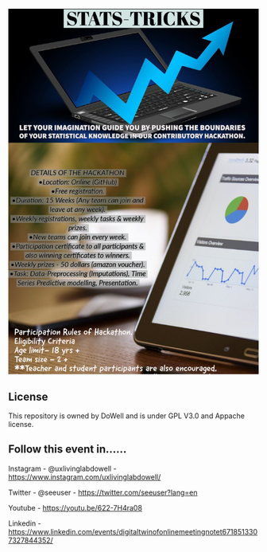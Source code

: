 
![Copy of Copy of Living lab (1)](https://github.com/DowellLivingLab/Score-Card/blob/main/Stats-tricks.JPG?raw=true)

## License

This repository is owned by DoWell and is under GPL V3.0 and Appache license. 

## Follow this event in......

Instagram - @uxlivinglabdowell - https://www.instagram.com/uxlivinglabdowell/

Twitter - @seeuser -  https://twitter.com/seeuser?lang=en

Youtube - https://youtu.be/622-7H4ra08

Linkedin - https://www.linkedin.com/events/digitaltwinofonlinemeetingnotet6718513307327844352/




